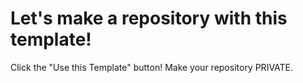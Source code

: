 # Let's make a repository with this template!
Click the "Use this Template" button! Make your repository PRIVATE.
